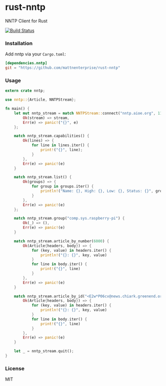 rust-nntp
================
NNTP Client for Rust


[![Build Status](https://travis-ci.org/mattnenterprise/rust-nntp.svg)](https://travis-ci.org/mattnenterprise/rust-nntp)

### Installation

Add nntp via your `Cargo.toml`:
```toml
[dependencies.nntp]
git = "https://github.com/mattnenterprise/rust-nntp"
```

### Usage
```rs
extern crate nntp;

use nntp::{Article, NNTPStream};

fn main() {
	let mut nntp_stream = match NNTPStream::connect("nntp.aioe.org", 119) {
		Ok(stream) => stream,
		Err(e) => panic!("{}", e)
	};

	match nntp_stream.capabilities() {
		Ok(lines) => {
			for line in lines.iter() {
				print!("{}", line);
			}
		},
		Err(e) => panic!(e)
	}

	match nntp_stream.list() {
		Ok(groups) => {
			for group in groups.iter() {
				println!("Name: {}, High: {}, Low: {}, Status: {}", group.name, group.high, group.low, group.status)
			} 
		},
		Err(e) => panic!(e)
	};

	match nntp_stream.group("comp.sys.raspberry-pi") {
		Ok(_) => (),
		Err(e) => panic!(e)
	}

	match nntp_stream.article_by_number(6000) {
		Ok(Article{headers, body}) => {
			for (key, value) in headers.iter() {
				println!("{}: {}", key, value)
			}
			for line in body.iter() {
				print!("{}", line)
			}
		},
		Err(e) => panic!(e)
	}

	match nntp_stream.article_by_id("<E2w*P06cv@news.chiark.greenend.org.uk>") {
		Ok(Article{headers, body}) => {
			for (key, value) in headers.iter() {
				println!("{}: {}", key, value)
			}
			for line in body.iter() {
				print!("{}", line)
			}
		},
		Err(e) => panic!(e)
	}	

	let _ = nntp_stream.quit();
}
```

### License

MIT
